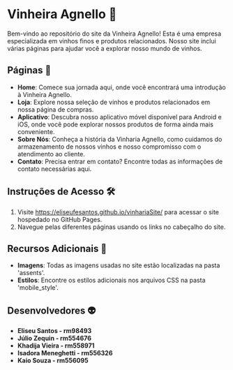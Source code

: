 # Vinheira Agnello 🍷

Bem-vindo ao repositório do site da Vinheira Agnello! Esta é uma empresa especializada em vinhos finos e produtos relacionados. Nosso site inclui várias páginas para ajudar você a explorar nosso mundo de vinhos.

## Páginas 📑

- **Home**: Comece sua jornada aqui, onde você encontrará uma introdução à Vinheira Agnello.
- **Loja**: Explore nossa seleção de vinhos e produtos relacionados em nossa página de compras.
- **Aplicativo**: Descubra nosso aplicativo móvel disponível para Android e iOS, onde você pode explorar nossos produtos de forma ainda mais conveniente.
- **Sobre Nós**: Conheça a história da Vinharia Agnello, como cuidamos do armazenamento de nossos vinhos e nosso compromisso com o atendimento ao cliente.
- **Contato**: Precisa entrar em contato? Encontre todas as informações de contato necessárias aqui.

## Instruções de Acesso 🛠️
1. Visite https://eliseufesantos.github.io/vinhariaSite/ para acessar o site hospedado no GitHub Pages.
2. Navegue pelas diferentes páginas usando os links no cabeçalho do site.
   
## Recursos Adicionais 🎨

- **Imagens**: Todas as imagens usadas no site estão localizadas na pasta 'assents'.
- **Estilos**: Encontre os estilos adicionais nos arquivos CSS na pasta 'mobile_style'.

## Desenvolvedores :alien:
- **Eliseu Santos - rm98493**
- **Júlio Zequin - rm554676**
- **Khadija Vieira - rm558971**
- **Isadora Meneghetti - rm556326**
- **Kaio Souza - rm556095**
